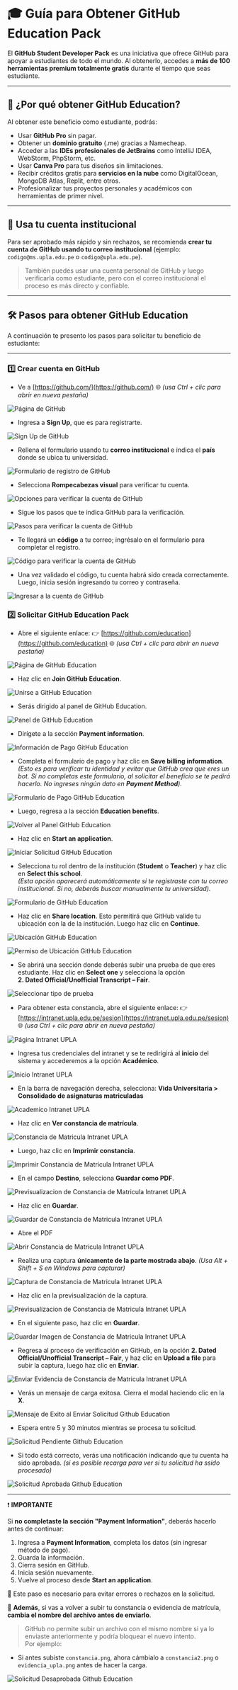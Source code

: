 # 🎓 Guía para Obtener GitHub Education Pack

El **GitHub Student Developer Pack** es una iniciativa que ofrece GitHub para apoyar a estudiantes de todo el mundo. Al obtenerlo, accedes a **más de 100 herramientas premium totalmente gratis** durante el tiempo que seas estudiante.

---

## 🧠 ¿Por qué obtener GitHub Education?

Al obtener este beneficio como estudiante, podrás:

- Usar **GitHub Pro** sin pagar.
- Obtener un **dominio gratuito** (.me) gracias a Namecheap.
- Acceder a las **IDEs profesionales de JetBrains** como IntelliJ IDEA, WebStorm, PhpStorm, etc.
- Usar **Canva Pro** para tus diseños sin limitaciones.
- Recibir créditos gratis para **servicios en la nube** como DigitalOcean, MongoDB Atlas, Replit, entre otros.
- Profesionalizar tus proyectos personales y académicos con herramientas de primer nivel.

---

## 📧 Usa tu cuenta institucional

Para ser aprobado más rápido y sin rechazos, se recomienda **crear tu cuenta de GitHub usando tu correo institucional** (ejemplo: `codigo@ms.upla.edu.pe` o `codigo@upla.edu.pe`).

> También puedes usar una cuenta personal de GitHub y luego verificarla como estudiante, pero con el correo institucional el proceso es más directo y confiable.

---

## 🛠️ Pasos para obtener GitHub Education

A continuación te presento los pasos para solicitar tu beneficio de estudiante:

---

### 1️⃣ Crear cuenta en GitHub

- Ve a [https://github.com/](https://github.com/) 🌐 *(usa Ctrl + clic para abrir en nueva pestaña)*

![Página de GitHub](./images/1-pagina-de-github.png)

- Ingresa a **Sign Up**, que es para registrarte.

![Sign Up de GitHub](./images/2-signup-de-github.png)

- Rellena el formulario usando tu **correo institucional** e indica el **país** donde se ubica tu universidad.

![Formulario de registro de GitHub](./images/3-formulario-de-registro-de-github.png)

- Selecciona **Rompecabezas visual** para verificar tu cuenta.

![Opciones para verificar la cuenta de GitHub](./images/4-opciones-de-verificar-la-cuenta-de-github.png)

- Sigue los pasos que te indica GitHub para la verificación.

![Pasos para verificar la cuenta de GitHub](./images/5-pasos-para-verificar-la-cuenta-de-github.png)

- Te llegará un **código** a tu correo; ingrésalo en el formulario para completar el registro.

![Código para verificar la cuenta de GitHub](./images/6-codigo-para-verificar-la-cuenta-de-github.png)

- Una vez validado el código, tu cuenta habrá sido creada correctamente. Luego, inicia sesión ingresando tu correo y contraseña.

![Ingresar a la cuenta de GitHub](./images/7-ingresar-a-la-cuenta-de-github.png)

### 2️⃣ Solicitar GitHub Education Pack

- Abre el siguiente enlace: 👉 [https://github.com/education](https://github.com/education) 🌐 *(usa Ctrl + clic para abrir en nueva pestaña)*

![Página de GitHub Education](./images/8-pagina-de-github-education.png)

- Haz clic en **Join GitHub Education**.

![Unirse a GitHub Education](./images/9-unirse-a-github-education.png)

- Serás dirigido al panel de GitHub Education.

![Panel de GitHub Education](./images/10-panel-de-github-education.png)

- Dirígete a la sección **Payment information**.

![Información de Pago GitHub Education](./images/11-informacion-de-pago-gitHub-education.png)

- Completa el formulario de pago y haz clic en **Save billing information**.  
  *(Esto es para verificar tu identidad y evitar que GitHub crea que eres un bot. Si no completas este formulario, al solicitar el beneficio se te pedirá hacerlo. No ingreses ningún dato en **Payment Method**).*

![Formulario de Pago GitHub Education](./images/12-formulario-de-pago-gitHub-education.png)

- Luego, regresa a la sección **Education benefits**.

![Volver al Panel GitHub Education](./images/13-volvemos-al-panel-de-github-education.png)

- Haz clic en **Start an application**.

![Iniciar Solicitud GitHub Education](./images/14-proceso-de-github-education.png)

- Selecciona tu rol dentro de la institución (**Student** o **Teacher**) y haz clic en **Select this school**.  
  *(Esta opción aparecerá automáticamente si te registraste con tu correo institucional. Si no, deberás buscar manualmente tu universidad).*

![Formulario de GitHub Education](./images/15-formulario-de-github-education.png)

- Haz clic en **Share location**. Esto permitirá que GitHub valide tu ubicación con la de la institución. Luego haz clic en **Continue**.

![Ubicación GitHub Education](./images/16-ubicacion-de-github-education.png)

![Permiso de Ubicación GitHub Education](./images/17-permiso-de-ubicacion-de-github-education.png)

- Se abrirá una sección donde deberás subir una prueba de que eres estudiante. Haz clic en **Select one** y selecciona la opción  
  **2. Dated Official/Unofficial Transcript – Fair**.

![Seleccionar tipo de prueba](./images/18-seleccion-forma-validar-de-github-education.png)

- Para obtener esta constancia, abre el siguiente enlace: 👉 [https://intranet.upla.edu.pe/sesion](https://intranet.upla.edu.pe/sesion) 🌐 *(usa Ctrl + clic para abrir en nueva pestaña)*

![Página Intranet UPLA](./images/19-pagina-intranet-UPLA.png)

- Ingresa tus credenciales del intranet y se te redirigirá al **inicio** del sistema y accederemos a la opción **Académico**.

![Inicio Intranet UPLA](./images/20-inicio-intranet-UPLA.png)

- En la barra de navegación derecha, selecciona: **Vida Universitaria > Consolidado de asignaturas matriculadas**

![Academico Intranet UPLA](./images/21-academico-intranet-UPLA.png)

- Haz clic en **Ver constancia de matrícula**.

![Constancia de Matricula Intranet UPLA](./images/22-constancia-de-matricula-intranet-UPLA.png)

- Luego, haz clic en **Imprimir constancia**.

![Imprimir Constancia de Matricula Intranet UPLA](./images/23-imprimir-constancia-de-matricula-intranet-UPLA.png)

- En el campo **Destino**, selecciona **Guardar como PDF**.

![Previsualizacion de Constancia de Matricula Intranet UPLA](./images/24-previsualizacion-de-constancia-de-matricula-intranet-UPLA.png)

- Haz clic en **Guardar**.

![Guardar de Constancia de Matricula Intranet UPLA](./images/25-guardar-de-constancia-de-matricula-intranet-UPLA.png)

- Abre el PDF 

![Abrir Constancia de Matricula Intranet UPLA](./images/26-abrir-constancia-de-matricula-intranet-UPLA.png)

- Realiza una captura **únicamente de la parte mostrada abajo**. 
 *(Usa Alt + Shift + S en Windows para capturar)*

![Captura de Constancia de Matricula Intranet UPLA](./images/27-captura-de-constancia-de-matricula-intranet-UPLA.png)

- Haz clic en la previsualización de la captura.

![Previsualizacion de Constancia de Matricula Intranet UPLA](./images/28-previsualizacion-de-constancia-de-matricula-intranet-UPLA.png)

- En el siguiente paso, haz clic en **Guardar**.

![Guardar Imagen de Constancia de Matricula Intranet UPLA](./images/29-guardar-imagen-de-constancia-de-matricula-intranet-UPLA.png)

- Regresa al proceso de verificación en GitHub, en la opción **2. Dated Official/Unofficial Transcript – Fair**, y haz clic en **Upload a file** para subir la captura, luego haz clic en **Enviar**.

![Enviar Evidencia de Constancia de Matricula Intranet UPLA](./images/30-enviar-evidencia-de-constancia-de-matricula-intranet-UPLA.png)

- Verás un mensaje de carga exitosa. Cierra el modal haciendo clic en la **X**.

![Mensaje de Exito al Enviar Solicitud Github Education](./images/31-mensaje-de-exito-al-enviar-solicitud-github-education.png)

- Espera entre 5 y 30 minutos mientras se procesa tu solicitud.

![Solicitud Pendiente Github Education](./images/32-solicitud-pendiente-github-education.png)

- Si todo está correcto, verás una notificación indicando que tu cuenta ha sido aprobada. *(si es posible recarga para ver si tu solicitud ha ssido procesado)*

![Solicitud Aprobada Github Education](./images/33-solicitud-aprobada-github-education.png)

---

❗ **IMPORTANTE**

Si **no completaste la sección "Payment Information"**, deberás hacerlo antes de continuar:

1. Ingresa a **Payment Information**, completa los datos (sin ingresar método de pago).
2. Guarda la información.
3. Cierra sesión en GitHub.
4. Inicia sesión nuevamente.
5. Vuelve al proceso desde **Start an application**.

🔁 Este paso es necesario para evitar errores o rechazos en la solicitud.

📝 **Además**, si vas a volver a subir tu constancia o evidencia de matrícula, **cambia el nombre del archivo antes de enviarlo**.  
> GitHub no permite subir un archivo con el mismo nombre si ya lo enviaste anteriormente y podría bloquear el nuevo intento.  
Por ejemplo:  
- Si antes subiste `constancia.png`, ahora cámbialo a `constancia2.png` o `evidencia_upla.png` antes de hacer la carga.

![Solicitud Desaprobada Github Education](./images/34-solicitud-desaprobada-github-education.png)
